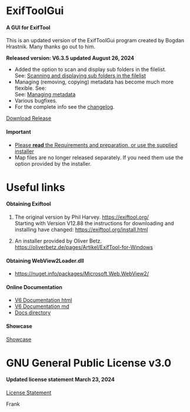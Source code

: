 ﻿# ExifToolGui
<h4>A GUI for ExifTool</h4>

This is an updated version of the ExifToolGui program created by Bogdan Hrastnik. Many thanks go out to him.

<b>Released version: <b>V6.3.5</b> updated August 26, 2024</b><br>

- Added the option to scan and display sub folders in the filelist.<br>
  See: [Scanning and displaying sub folders in the filelist](Docs/ExifToolGUI_V6.md#p_subfolder)<br>
- Managing (removing, copying) metadata has become much more flexible. See:<br>
  See: [Managing metadata](Docs/ExifToolGUI_V6.md#p_managemetadata)<br>
- Various bugfixes.<br>
- For the complete info see the [changelog](Docs/changelog.txt).<br>

[Download Release](https://github.com/FrankBijnen/ExifToolGui/releases/latest)<br>

<h4>Important</h4>

- [Please <b>read</b> the Requirements and preparation, or use the supplied installer](https://github.com/FrankBijnen/ExifToolGui/blob/main/Docs/ExifToolGUI_V6.md/#m_reqs_general)<br>
- Map files are no longer released separately. If you need them use the option provided by the installer.

# Useful links

<h4>Obtaining Exiftool</h4>

1) The original version by Phil Harvey. https://exiftool.org/ <br>
   Starting with Version V12.88 the instructions for downloading and installing have changed: https://exiftool.org/install.html

2) An installer provided by Oliver Betz. https://oliverbetz.de/pages/Artikel/ExifTool-for-Windows

<h4>Obtaining WebView2Loader.dll</h4>

-  https://nuget.info/packages/Microsoft.Web.WebView2/

<h4>Online Documentation</h4>

 - [V6 Documentation html](https://htmlpreview.github.io/?https://github.com/FrankBijnen/ExifToolGui/blob/main/Docs/ExifToolGUI_V6.md)
 - [V6 Documentation md](/Docs/ExifToolGUI_V6.md)
 - [Docs directory](Docs/)

<h4>Showcase</h4>

[Showcase](Docs/ShowCase/ShowCase.md)<br>

# GNU General Public License v3.0

<h4>Updated license statement March 23, 2024</h4>

[License Statement](LICENSE)

Frank

